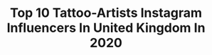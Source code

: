 ---
title: Top 10 Tattoo-Artists Instagram Influencers In United Kingdom In 2020
description: >-
  Find top tattoo-artists Instagram influencers in United Kingdom in 2020. Most popular hashtags: #rosetattoo #artist #tattooist #musictattoo.
platform: Instagram
profiles:
  - username: "s.m.p_artist"
    fullname: >-
      S.M.P-Artist
    location: "United Kingdom"
    followers: 6019
    engagement: 906
    commentsToLikes: 0.083059
    id: ck8tdjo6j3l150j789emfsyrm
    verified: false
    hashtags: "#eminemdrawing, #lamaibeach, #tattoos, #painting"
  - username: "max.solarink"
    fullname: >-
      ❊ Max Becker | Tattoo Artist ❊
    location: "United Kingdom"
    followers: 7781
    engagement: 1035
    commentsToLikes: 0.060166
    id: ck6tmst3f8grp0j71jkd42zjd
    verified: false
    hashtags: "#tattoowithmeaning, #drawingaday, #tattooed, #tattooinspiration"
  - username: "volkantattooz"
    fullname: >-
      volkan demirci
    location: "United Kingdom"
    followers: 33328
    engagement: 289
    commentsToLikes: 0.039433
    id: ck0ud0vv0i2ys0i19f37jnlbx
    verified: false
    hashtags: "#uktattoo, #savetheplanet, #tattooedup, #skinart"
  - username: "kakauklein_"
    fullname: >-
      Kamnara Klein
    location: "United Kingdom"
    followers: 39289
    engagement: 541
    commentsToLikes: 0.015444
    id: ck5ce10tnk4pj0i11fs5172yk
    verified: false
    hashtags: "#lockdown, #day17"
  - username: "andreafurci"
    fullname: >-
      Andrea Furci
    location: "United Kingdom"
    followers: 30304
    engagement: 238
    commentsToLikes: 0.032254
    id: ckaoyj6ovhouq0i782vaq6tdw
    verified: false
    hashtags: "#andreafurci, #thomas, #lockdownbaby, #covidbaby"
  - username: "katysars"
    fullname: >-
      KATY SARS
    location: "United Kingdom"
    followers: 9472
    engagement: 452
    commentsToLikes: 0.061277
    id: ck5zqi2h2un420i14i23ytfbt
    verified: false
    hashtags: "#spooky, #girl, #scripture, #printmaking"
  - username: "jordancroketattoo"
    fullname: >-
      Jordan Croke
    location: "United Kingdom"
    followers: 63058
    engagement: 173
    commentsToLikes: 0.028951
    id: ck6tojo8geg3v0j71vee25xyv
    verified: false
    hashtags: "#inspirationalnewyearquote, #happy2020motherlickers, #stayingproductivesoidontgocrazy, #gamechanger"
  - username: "jackpeppiette"
    fullname: >-
      Jack Peppiette
    location: "United Kingdom"
    followers: 160589
    engagement: 432
    commentsToLikes: 0.007697
    id: ck6tkv98j5gxd0j71bgz50wsn
    verified: false
    hashtags: "#tattooebooks, #covid19, #suflanda, #luckysupplieseu"
  - username: "emmabundonis_tattoo"
    fullname: >-
      emmabundonis
    location: "United Kingdom"
    followers: 18914
    engagement: 418
    commentsToLikes: 0.020268
    id: ck14h61n58ppq0i19x2aq7dd7
    verified: false
    hashtags: "#dotwork, #spacetattoo, #skull, #bear"
  - username: "thomascarlijarlier"
    fullname: >-
      Thomas Carli jarlier
    location: "United Kingdom"
    followers: 370472
    engagement: 162
    commentsToLikes: 0.016994
    id: ck15puamyznrx0i19z5bqwza4
    verified: false
    hashtags: "#oilpainting, #tattooseminar, #montrealtattoo, #skinartmag"
---